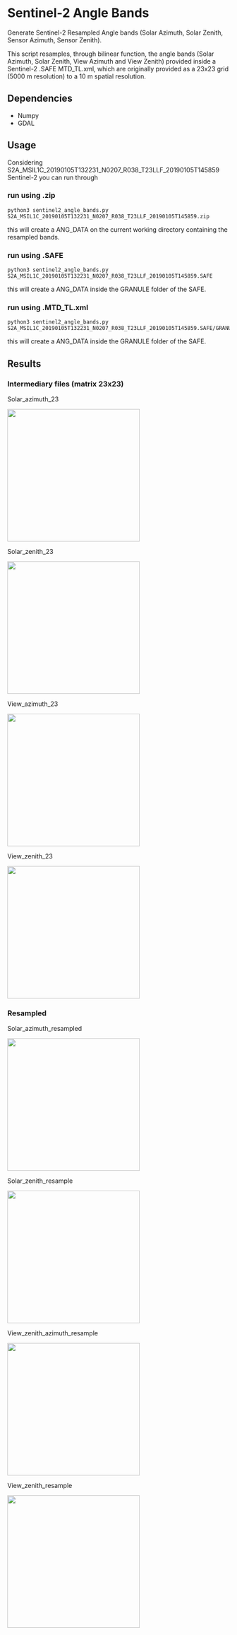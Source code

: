 # Sentinel-2 Angle Bands

Generate Sentinel-2 Resampled Angle bands (Solar Azimuth, Solar Zenith, Sensor Azimuth, Sensor Zenith).

This script resamples, through bilinear function, the angle bands (Solar Azimuth, Solar Zenith, View Azimuth and View Zenith) provided inside a Sentinel-2 .SAFE MTD_TL.xml, which are originally provided as a 23x23 grid (5000 m resolution) to a 10 m spatial resolution.


## Dependencies

- Numpy
- GDAL

## Usage

Considering S2A_MSIL1C_20190105T132231_N0207_R038_T23LLF_20190105T145859 Sentinel-2 you can run through

### run using .zip
```
python3 sentinel2_angle_bands.py S2A_MSIL1C_20190105T132231_N0207_R038_T23LLF_20190105T145859.zip
```
this will create a ANG_DATA on the current working directory containing the resampled bands.

### run using .SAFE
```
python3 sentinel2_angle_bands.py S2A_MSIL1C_20190105T132231_N0207_R038_T23LLF_20190105T145859.SAFE
```
this will create a ANG_DATA inside the GRANULE folder of the SAFE.

### run using .MTD_TL.xml
```
python3 sentinel2_angle_bands.py S2A_MSIL1C_20190105T132231_N0207_R038_T23LLF_20190105T145859.SAFE/GRANULE/L1C_T23LLF_A018482_20190105T132228/MTD_TL.xml
```
this will create a ANG_DATA inside the GRANULE folder of the SAFE.


## Results
### Intermediary files (matrix 23x23)
Solar_azimuth_23

<img width="300" height="300" src="https://github.com/marujore/sentinel_angle_bands/blob/master/doc/imgs/Solar_azimuth_23.png">

Solar_zenith_23

<img width="300" height="300" src="https://github.com/marujore/sentinel_angle_bands/blob/master/doc/imgs/Solar_zenith_23.png">

View_azimuth_23

<img width="300" height="300" src="https://github.com/marujore/sentinel_angle_bands/blob/master/doc/imgs/View_azimuth_23.png">

View_zenith_23

<img width="300" height="300" src="https://github.com/marujore/sentinel_angle_bands/blob/master/doc/imgs/View_zenith_23.png">


### Resampled
Solar_azimuth_resampled

<img width="300" height="300" src="https://github.com/marujore/sentinel_angle_bands/blob/master/doc/imgs/Solar_azimuth_resampled.png">

Solar_zenith_resample

<img width="300" height="300" src="https://github.com/marujore/sentinel_angle_bands/blob/master/doc/imgs/Solar_zenith_resample.png">

View_zenith_azimuth_resample

<img width="300" height="300" src="https://github.com/marujore/sentinel_angle_bands/blob/master/doc/imgs/View_zenith_azimuth_resample.png">

View_zenith_resample

<img width="300" height="300" src="https://github.com/marujore/sentinel_angle_bands/blob/master/doc/imgs/View_zenith_resample.png">


